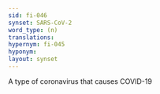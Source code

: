 ```yaml
---
sid: fi-046
synset: SARS-CoV-2
word_type: (n)
translations: 
hypernym: fi-045
hyponym: 
layout: synset
---
```

A type of coronavirus that causes COVID-19